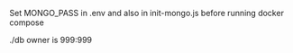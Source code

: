 
Set MONGO_PASS in .env and also in init-mongo.js before running docker compose

./db owner is 999:999
